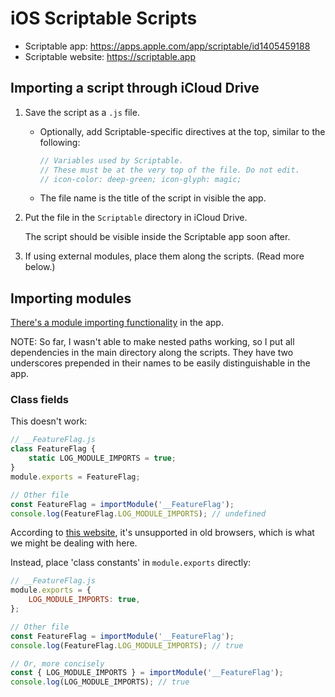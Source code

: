 # iOS Scriptable Scripts

- Scriptable app: <https://apps.apple.com/app/scriptable/id1405459188>
- Scriptable website: <https://scriptable.app>

## Importing a script through iCloud Drive

1. Save the script as a `.js` file.

   - Optionally, add Scriptable-specific directives at the top, similar to the
     following:

     ```JavaScript
     // Variables used by Scriptable.
     // These must be at the very top of the file. Do not edit.
     // icon-color: deep-green; icon-glyph: magic;
     ```

   - The file name is the title of the script in visible the app.

1. Put the file in the `Scriptable` directory in iCloud Drive.

   The script should be visible inside the Scriptable app soon after.

1. If using external modules, place them along the scripts. (Read more below.)

## Importing modules

[There's a module importing functionality](https://docs.scriptable.app/module)
in the app.

NOTE: So far, I wasn't able to make nested paths working, so I put all
dependencies in the main directory along the scripts. They have two underscores
prepended in their names to be easily distinguishable in the app.

### Class fields

This doesn't work:

```javascript
// __FeatureFlag.js
class FeatureFlag {
    static LOG_MODULE_IMPORTS = true;
}
module.exports = FeatureFlag;

// Other file
const FeatureFlag = importModule('__FeatureFlag');
console.log(FeatureFlag.LOG_MODULE_IMPORTS); // undefined
```

According to [this website](https://javascript.info/class#class-fields), it's
unsupported in old browsers, which is what we might be dealing with here.

Instead, place 'class constants' in `module.exports` directly:

```javascript
// __FeatureFlag.js
module.exports = {
    LOG_MODULE_IMPORTS: true,
};

// Other file
const FeatureFlag = importModule('__FeatureFlag');
console.log(FeatureFlag.LOG_MODULE_IMPORTS); // true

// Or, more concisely
const { LOG_MODULE_IMPORTS } = importModule('__FeatureFlag');
console.log(LOG_MODULE_IMPORTS); // true
```
